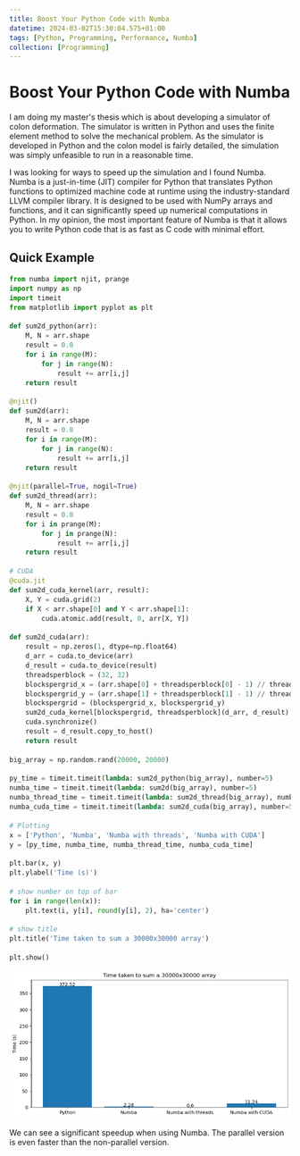 ```yaml
---
title: Boost Your Python Code with Numba
datetime: 2024-03-02T15:30:04.575+01:00
tags: [Python, Programming, Performance, Numba]
collection: [Programming]
---
```


# Boost Your Python Code with Numba
I am doing my master's thesis which is about developing a simulator of colon deformation. The simulator is written in Python and uses the finite element method to solve the mechanical problem. As the simulator is developed in Python and the colon model is fairly detailed, the simulation was simply unfeasible to run in a reasonable time.

I was looking for ways to speed up the simulation and I found Numba. Numba is a just-in-time (JIT) compiler for Python that translates Python functions to optimized machine code at runtime using the industry-standard LLVM compiler library. It is designed to be used with NumPy arrays and functions, and it can significantly speed up numerical computations in Python. In my opinion, the most important feature of Numba is that it allows you to write Python code that is as fast as C code with minimal effort.

## Quick Example
```python
from numba import njit, prange
import numpy as np
import timeit
from matplotlib import pyplot as plt

def sum2d_python(arr):
    M, N = arr.shape
    result = 0.0
    for i in range(M):
        for j in range(N):
            result += arr[i,j]
    return result

@njit()
def sum2d(arr):
    M, N = arr.shape
    result = 0.0
    for i in range(M):
        for j in range(N):
            result += arr[i,j]
    return result

@njit(parallel=True, nogil=True)
def sum2d_thread(arr):
    M, N = arr.shape
    result = 0.0
    for i in prange(M):
        for j in prange(N):
            result += arr[i,j]
    return result

# CUDA
@cuda.jit
def sum2d_cuda_kernel(arr, result):
    X, Y = cuda.grid(2)
    if X < arr.shape[0] and Y < arr.shape[1]:
        cuda.atomic.add(result, 0, arr[X, Y])

def sum2d_cuda(arr):
    result = np.zeros(1, dtype=np.float64)
    d_arr = cuda.to_device(arr)
    d_result = cuda.to_device(result)
    threadsperblock = (32, 32)
    blockspergrid_x = (arr.shape[0] + threadsperblock[0] - 1) // threadsperblock[0]
    blockspergrid_y = (arr.shape[1] + threadsperblock[1] - 1) // threadsperblock[1]
    blockspergrid = (blockspergrid_x, blockspergrid_y)
    sum2d_cuda_kernel[blockspergrid, threadsperblock](d_arr, d_result)
    cuda.synchronize()
    result = d_result.copy_to_host()
    return result

big_array = np.random.rand(20000, 20000)

py_time = timeit.timeit(lambda: sum2d_python(big_array), number=5)
numba_time = timeit.timeit(lambda: sum2d(big_array), number=5)
numba_thread_time = timeit.timeit(lambda: sum2d_thread(big_array), number=5)
numba_cuda_time = timeit.timeit(lambda: sum2d_cuda(big_array), number=5)

# Plotting
x = ['Python', 'Numba', 'Numba with threads', 'Numba with CUDA']
y = [py_time, numba_time, numba_thread_time, numba_cuda_time]

plt.bar(x, y)
plt.ylabel('Time (s)')

# show number on top of bar
for i in range(len(x)):
    plt.text(i, y[i], round(y[i], 2), ha='center')

# show title
plt.title('Time taken to sum a 30000x30000 array')

plt.show()
```

![Time taken to sum a 20000x20000 array](images/Boost_Your_Python_Code_with_Numba/output.png)

We can see a significant speedup when using Numba. The parallel version is even faster than the non-parallel version.